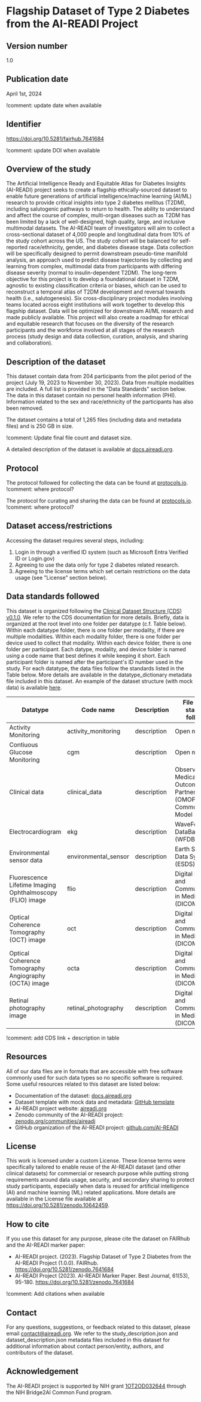 
# Flagship Dataset of Type 2 Diabetes from the AI-READI Project

## Version number
1.0

## Publication date
April 1st, 2024

!comment: update date when available

## Identifier
https://doi.org/10.5281/fairhub.7641684

!comment: update DOI when available

## Overview of the study
The Artificial Intelligence Ready and Equitable Atlas for Diabetes Insights (AI-READI) project seeks to create a flagship ethically-sourced dataset to enable future generations of artificial intelligence/machine learning (AI/ML) research to provide critical insights into type 2 diabetes mellitus (T2DM), including salutogenic pathways to return to health. The ability to understand and affect the course of complex, multi-organ diseases such as T2DM has been limited by a lack of well-designed, high quality, large, and inclusive multimodal datasets. The AI-READI team of investigators will aim to collect a cross-sectional dataset of 4,000 people and longitudinal data from 10% of the study cohort across the US. The study cohort will be balanced for self-reported race/ethnicity, gender, and diabetes disease stage. Data collection will be specifically designed to permit downstream pseudo-time manifold analysis, an approach used to predict disease trajectories by collecting and learning from complex, multimodal data from participants with differing disease severity (normal to insulin-dependent T2DM). The long-term objective for this project is to develop a foundational dataset in T2DM, agnostic to existing classification criteria or biases, which can be used to reconstruct a temporal atlas of T2DM development and reversal towards health (i.e., salutogenesis). Six cross-disciplinary project modules involving teams located across eight institutions will work together to develop this flagship dataset. Data will be optimized for downstream AI/ML research and made publicly available. This project will also create a roadmap for ethical and equitable research that focuses on the diversity of the research participants and the workforce involved at all stages of the research process (study design and data collection, curation, analysis, and sharing and collaboration).

## Description of the dataset
This dataset contain data from 204 participants from the pilot period of the project (July 19, 2023 to November 30, 2023). Data from multiple modalities are included. A full list is provided in the "Data Standards" section below. The data in this dataset contain no personel health information (PHI). Information related to the sex and race/ethnicity of the participants has also been removed.

The dataset contains a total of 1,265 files (including data and metadata files) and is 250 GB in size.

!comment: Update final file count and dataset size.

A detailed description of the dataset is available at [docs.aireadi.org](https://docs.aireadi.org/).

## Protocol
The protocol followed for collecting the data can be found at [protocols.io](https://protocols.io/).
!comment: where protocol?

The protocol for curating and sharing the data can be found at [protocols.io](https://protocols.io/). 
!comment: where protocol?

## Dataset access/restrictions
Accessing the dataset requires several steps, including:
1. Login in through a verified ID system (such as Microsoft Entra Verified ID or Login.gov)
2. Agreeing to use the data only for type 2 diabetes related research.
3. Agreeing to the license terms which set certain restrictions on the data usage (see "License" section below). 

## Data standards followed
This dataset is organized following the [Clinical Dataset Structure (CDS) v0.1.0](https://github.com/AI-READI/high-level-dataset-structure). We refer to the CDS documentation for more details. Briefly, data is organized at the root level into one folder per datatype (c.f. Table below). Within each datatype folder, there is one folder per modality, if there are multiple modalities. Within each modality folder, there is one folder per device used to collect that modality. Within each device folder, there is one folder per participant. Each datype, modality, and device folder is named using a code name that best defines it while keeping it short. Each participant folder is named after the participant's ID number used in the study. For each datatype, the data files follow the standards listed in the Table below. More details are available in the datatype_dictionary metadata file included in this dataset. An example of the dataset structure (with mock data) is available [here](https://github.com/AI-READI/ai-readi-dataset-template/tree/main/versions).

| Datatype      | Code name | Description | File format standard followed |
| ----------- | ----------- | ----------- | ----------- 
| Activity Monitoring      | activity_monitoring  | description | Open mHealth
| Contiuous Glucose Monitoring   | cgm      | description | Open mHealth
| Clinical data     | clinical_data  | description | Observational Medical Outcomes Partnership (OMOP) Common Data Model (CDM)
| Electrocardiogram    | ekg  | description | WaveForm DataBase (WFDB)
| Environmental sensor data    | environmental_sensor  | description | Earth Science Data Systems (ESDS) format
| Fluorescence Lifetime Imaging Ophthalmoscopy (FLIO) image   | flio | description | Digital Imaging and Communications in Medicine (DICOM)
| Optical Coherence Tomography (OCT) image  | oct  | description | Digital Imaging and Communications in Medicine (DICOM)
| Optical Coherence Tomography Angiography (OCTA) image  | octa  | description | Digital Imaging and Communications in Medicine (DICOM)
| Retinal photography image    | retinal_photography  | description | Digital Imaging and Communications in Medicine (DICOM)


!comment: add CDS link + description in table

## Resources
All of our data files are in formats that are accessible with free software commonly used for such data types so no specific software is required. Some useful resources related to this dataset are listed below:
- Documentation of the dataset: [docs.aireadi.org](https://docs.aireadi.org/)
- Dataset template with mock data and metadata: [GitHub template](https://github.com/AI-READI/ai-readi-dataset-template/tree/main/versions)
- AI-READI project website: [aireadi.org](https://aireadi.org/)
- Zenodo community of the AI-READI project: [zenodo.org/communities/aireadi](https://zenodo.org/communities/aireadi)
- GitHub organization of the AI-READI project: [github.com/AI-READI](https://github.com/AI-READI)

## License
This work is licensed under a custom License. These license terms were specifically tailored to enable reuse of the AI-READI dataset (and other clinical datasets) for commercial or research purpose while putting strong requirements around data usage, security, and secondary sharing to protect study participants, especially when data is reused for artificial intelligence (AI) and machine learning (ML) related applications. More details are available in the License file available at https://doi.org/10.5281/zenodo.10642459. 

## How to cite
 If you use this dataset for any purpose, please cite the dataset on FAIRhub and the AI-READI marker paper:
 - AI-READI project. (2023). Flagship Dataset of Type 2 Diabetes from the AI-READI Project (1.0.0). FAIRhub. https://doi.org/10.5281/zenodo.7641684
 - AI-READI Project (2023). AI-READI Marker Paper. Best Journal, 61(53), 95-180. https://doi.org/10.5281/zenodo.7641684

 !comment: Add citations when available

## Contact
For any questions, suggestions, or feedback related to this dataset, please email contact@aireadi.org. We refer to the study_description.json and dataset_description.json metadata files included in this dataset for additional information about contact person/entity, authors, and contributors of the dataset.

## Acknowledgement
The AI-READI project is supported by NIH grant [1OT2OD032644](https://reporter.nih.gov/search/1ADgncihCk6fdMRJdCnBjg/project-details/10471118) through the NIH Bridge2AI Common Fund program.
